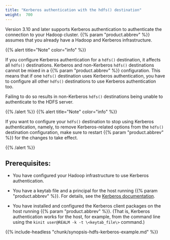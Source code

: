 ```yaml
---
title: "Kerberos authentication with the hdfs() destination"
weight:  700
---
```

<!-- DISCLAIMER: This file is based on the syslog-ng Open Source Edition documentation https://github.com/balabit/syslog-ng-ose-guides/commit/2f4a52ee61d1ea9ad27cb4f3168b95408fddfdf2 and is used under the terms of The syslog-ng Open Source Edition Documentation License. The file has been modified by Axoflow. -->

Version 3.10 and later supports Kerberos authentication to authenticate the connection to your Hadoop cluster. {{% param "product.abbrev" %}} assumes that you already have a Hadoop and Kerberos infrastructure.

{{% alert title="Note" color="info" %}}

If you configure Kerberos authentication for a `hdfs()` destination, it affects all `hdfs()` destinations. Kerberos and non-Kerberos `hdfs()` destinations cannot be mixed in a {{% param "product.abbrev" %}} configuration. This means that if one `hdfs()` destination uses Kerberos authentication, you have to configure all other `hdfs()` destinations to use Kerberos authentication too.

Failing to do so results in non-Kerberos `hdfs()` destinations being unable to authenticate to the HDFS server.

{{% /alert %}} {{% alert title="Note" color="info" %}}

If you want to configure your `hdfs()` destination to stop using Kerberos authentication, namely, to remove Kerberos-related options from the `hdfs()` destination configuration, make sure to restart {{% param "product.abbrev" %}} for the changes to take effect.

{{% /alert %}}


## Prerequisites:

  - You have configured your Hadoop infrastructure to use Kerberos authentication.

  - You have a keytab file and a principal for the host running {{% param "product.abbrev" %}}. For details, see the [Kerberos documentation](http://web.mit.edu/Kerberos/krb5-1.5/krb5-1.5.4/doc/krb5-install/The-Keytab-File.html).

  - You have installed and configured the Kerberos client packages on the host running {{% param "product.abbrev" %}}. (That is, Kerberos authentication works for the host, for example, from the command line using the `kinit user@REALM -k -t \<keytab_file\>` command.)

{{% include-headless "chunk/synopsis-hdfs-kerberos-example.md" %}}


